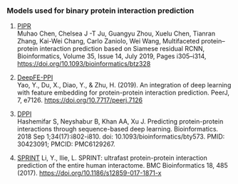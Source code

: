 ### Models used for binary protein interaction prediction
1. [PIPR](https://github.com/muhaochen/seq_ppi)  
Muhao Chen, Chelsea J -T Ju, Guangyu Zhou, Xuelu Chen, Tianran Zhang, Kai-Wei Chang, Carlo Zaniolo, Wei Wang, Multifaceted protein–protein interaction prediction based on Siamese residual RCNN, Bioinformatics, Volume 35, Issue 14, July 2019, Pages i305–i314, https://doi.org/10.1093/bioinformatics/btz328

2. [DeepFE-PPI](https://github.com/xal2019/DeepFE-PPI)  
Yao, Y., Du, X., Diao, Y., & Zhu, H. (2019). An integration of deep learning with feature embedding for protein-protein interaction prediction. PeerJ, 7, e7126. https://doi.org/10.7717/peerj.7126  

3. [DPPI](https://github.com/hashemifar/DPPI)  
Hashemifar S, Neyshabur B, Khan AA, Xu J. Predicting protein-protein interactions through sequence-based deep learning. Bioinformatics. 2018 Sep 1;34(17):i802-i810. doi: 10.1093/bioinformatics/bty573. PMID: 30423091; PMCID: PMC6129267.  

4. [SPRINT](https://github.com/lucian-ilie/SPRINT) 
Li, Y., Ilie, L. SPRINT: ultrafast protein-protein interaction prediction of the entire human interactome. BMC Bioinformatics 18, 485 (2017). https://doi.org/10.1186/s12859-017-1871-x  
